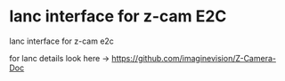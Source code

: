 # lanc interface for z-cam E2C
 lanc interface for z-cam e2c
 
 for lanc details look here -> https://github.com/imaginevision/Z-Camera-Doc
